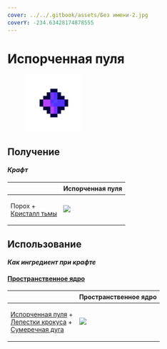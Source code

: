 ```yaml
---
cover: ../../.gitbook/assets/Без имени-2.jpg
coverY: -234.63428174878555
---
```


# Испорченная пуля

<figure><img src="../../.gitbook/assets/corrupted_bullet_128.png" alt=""><figcaption></figcaption></figure>

## Получение

#### _Крафт_

| ㅤ                                                             |  Испорченная пуля                                |
| ------------------------------------------------------------- | ------------------------------------------------ |
| <p>Порох +<br><a href="dark_crystal.md">Кристалл тьмы</a></p> | ![](../../.gitbook/assets/corrupted\_bullet.png) |

## Использование

#### _Как ингредиент при крафте_

#### [Пространственное ядро](spawner_seeker.md)

| ㅤ                                                                                                                                                             |  Пространственное ядро                         |
| ------------------------------------------------------------------------------------------------------------------------------------------------------------- | ---------------------------------------------- |
| <p><a href="corrupted_bullet.md">Испорченная пуля</a> +<br><a href="crocus_petals.md">Лепестки крокуса</a> +<br><a href="dusk_arc.md">Сумеречная дуга</a></p> | ![](../../.gitbook/assets/spawner\_seeker.png) |


